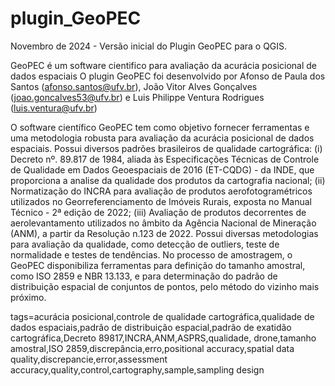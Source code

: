 # plugin_GeoPEC
Novembro de 2024 - Versão inicial do Plugin GeoPEC para o QGIS.

GeoPEC é um software cientifico para avaliação da acurácia posicional de dados espaciais
O plugin GeoPEC foi desenvolvido por Afonso de Paula dos Santos (afonso.santos@ufv.br), João Vitor Alves Gonçalves (joao.goncalves53@ufv.br) e Luis Philippe Ventura Rodrigues (luis.ventura@ufv.br)

O software científico GeoPEC tem como objetivo fornecer ferramentas e uma metodologia robusta para avaliação da acurácia posicional de dados espaciais. Possui diversos padrões brasileiros de qualidade cartográfica: (i) Decreto nº. 89.817 de 1984, aliada às Especificações Técnicas de Controle de Qualidade em Dados Geoespaciais de 2016 (ET-CQDG) - da INDE, que proporciona a analise da qualidade dos produtos da cartografia nacional; (ii) Normatização do INCRA para avaliação de produtos aerofotogramétricos utilizados no Georreferenciamento de Imóveis Rurais, exposta no Manual Técnico - 2ª edição de 2022; (iii) Avaliação de produtos decorrentes de aerolevantamento utilizados no âmbito da Agência Nacional de Mineração (ANM), a partir da Resolução n.123 de 2022. Possui diversas metodologias para avaliação da qualidade, como detecção de outliers, teste de normalidade e testes de tendências. No processo de amostragem, o GeoPEC disponibiliza ferramentas para  definição do tamanho amostral, como ISO 2859 e NBR 13.133, e para determinação do padrão de distribuição espacial de conjuntos de pontos, pelo método do vizinho mais próximo.

tags=acurácia posicional,controle de qualidade cartográfica,qualidade de dados espaciais,padrão de distribuição espacial,padrão de exatidão cartográfica,Decreto 89817,INCRA,ANM,ASPRS,qualidade, drone,tamanho amostral,ISO 2859,discrepância,erro,positional accuracy,spatial data quality,discrepancie,error,assessment accuracy,quality,control,cartography,sample,sampling design
